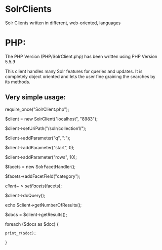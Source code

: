 SolrClients
===========

Solr Clients written in different, web-oriented, languages

PHP:
===========

The PHP Version (PHP/SolrClient.php) has been written using PHP Version 5.5.9

This client handles many Solr features for queries and updates.
It is completely object oriented and lets the user fine graining the searches by its methods.

Very simple usage:
------------------

  require_once("SolrClient.php");
  
  $client = new SolrClient("localhost", "8983");
  
  $client->setUriPath("/solr/collection1/");
  
  $client->addParameter("q", "*:*");
  
  $client->addParameter("start", 0);
  
  $client->addParameter("rows", 10);
  
  $facets = new SolrFacetHandler();
  
  $facets->addFacetField("category");
  
  $client->setFacets($facets);
  
  $client->doQuery();
  
  echo $client->getNumberOfResults();
  
  $docs = $client->getResults();
  
  foreach ($docs as $doc) {
  
    print_r($doc);
    
  }
  
  



